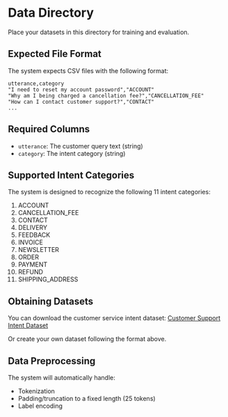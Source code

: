 # Data Directory

Place your datasets in this directory for training and evaluation.

## Expected File Format

The system expects CSV files with the following format:

```
utterance,category
"I need to reset my account password","ACCOUNT"
"Why am I being charged a cancellation fee?","CANCELLATION_FEE"
"How can I contact customer support?","CONTACT"
...
```

## Required Columns

- `utterance`: The customer query text (string)
- `category`: The intent category (string)

## Supported Intent Categories

The system is designed to recognize the following 11 intent categories:

1. ACCOUNT
2. CANCELLATION_FEE
3. CONTACT
4. DELIVERY
5. FEEDBACK
6. INVOICE
7. NEWSLETTER
8. ORDER
9. PAYMENT
10. REFUND
11. SHIPPING_ADDRESS

## Obtaining Datasets

You can download the customer service intent dataset:
[Customer Support Intent Dataset](https://www.kaggle.com/datasets/scodepy/customer-support-intent-dataset)

Or create your own dataset following the format above.

## Data Preprocessing

The system will automatically handle:
- Tokenization
- Padding/truncation to a fixed length (25 tokens)
- Label encoding

